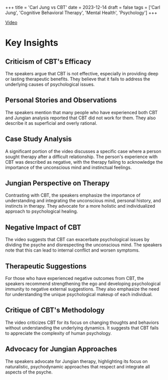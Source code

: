 +++
title = 'Carl Jung vs CBT'
date = 2023-12-14
draft = false
tags = ['Carl Jung', 'Cognitive Behavioral Therapy', 'Mental Health', 'Psychology']
+++

[Video](https://www.youtube.com/watch?v=JVUIsYDfBlo)

# Key Insights

## Criticism of CBT's Efficacy

The speakers argue that CBT is not effective, especially in providing deep or lasting therapeutic benefits. They believe that it fails to address the underlying causes of psychological issues.

## Personal Stories and Observations

The speakers mention that many people who have experienced both CBT and Jungian analysis reported that CBT did not work for them. They also describe it as superficial and overly rational.

## Case Study Analysis

A significant portion of the video discusses a specific case where a person sought therapy after a difficult relationship. The person's experience with CBT was described as negative, with the therapy failing to acknowledge the importance of the unconscious mind and instinctual feelings.

## Jungian Perspective on Therapy

Contrasting with CBT, the speakers emphasize the importance of understanding and integrating the unconscious mind, personal history, and instincts in therapy. They advocate for a more holistic and individualized approach to psychological healing.

## Negative Impact of CBT

The video suggests that CBT can exacerbate psychological issues by dividing the psyche and disrespecting the unconscious mind. The speakers note that this can lead to internal conflict and worsen symptoms.

## Therapeutic Suggestions

For those who have experienced negative outcomes from CBT, the speakers recommend strengthening the ego and developing psychological immunity to negative external suggestions. They also emphasize the need for understanding the unique psychological makeup of each individual.

## Critique of CBT's Methodology

The video criticizes CBT for its focus on changing thoughts and behaviors without understanding the underlying dynamics. It suggests that CBT fails to appreciate the complexity of human psychology.

## Advocacy for Jungian Approaches

The speakers advocate for Jungian therapy, highlighting its focus on naturalistic, psychodynamic approaches that respect and integrate all aspects of the psyche.
